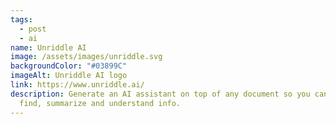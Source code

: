 ```yaml
---
tags:
  - post
  - ai
name: Unriddle AI
image: /assets/images/unriddle.svg
backgroundColor: "#03899C"
imageAlt: Unriddle AI logo
link: https://www.unriddle.ai/
description: Generate an AI assistant on top of any document so you can quickly
  find, summarize and understand info.
---
```


